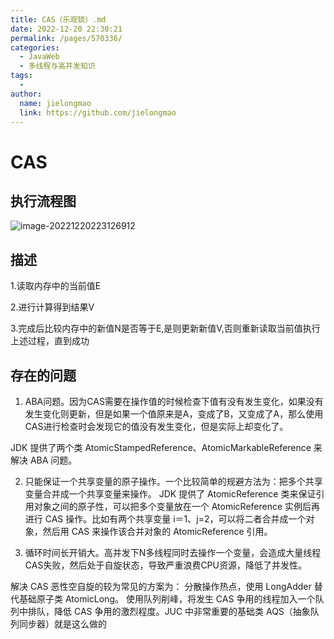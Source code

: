 ```yaml
---
title: CAS（乐观锁）.md
date: 2022-12-20 22:30:21
permalink: /pages/570336/
categories:
  - JavaWeb
  - 多线程与高并发知识
tags:
  - 
author: 
  name: jielongmao
  link: https://github.com/jielongmao
---
```

# CAS

## 执行流程图

![image-20221220223126912](https://cdn.jsdelivr.net/gh/jielongmao/image_bed@main/blog/image-20221220223126912.png)

## 描述

1.读取内存中的当前值E

2.进行计算得到结果V

3.完成后比较内存中的新值N是否等于E,是则更新新值V,否则重新读取当前值执行上述过程，直到成功

## 存在的问题

1.  ABA问题。因为CAS需要在操作值的时候检查下值有没有发生变化，如果没有发生变化则更新，但是如果一个值原来是A，变成了B，又变成了A，那么使用CAS进行检查时会发现它的值没有发生变化，但是实际上却变化了。

JDK 提供了两个类 AtomicStampedReference、AtomicMarkableReference 来解决 ABA 问题。

2. 只能保证一个共享变量的原子操作。一个比较简单的规避方法为：把多个共享变量合并成一个共享变量来操作。 JDK 提供了 AtomicReference 类来保证引用对象之间的原子性，可以把多个变量放在一个 AtomicReference 实例后再进行 CAS 操作。比如有两个共享变量 i＝1、j=2，可以将二者合并成一个对象，然后用 CAS 来操作该合并对象的 AtomicReference 引用。

3. 循环时间长开销大。高并发下N多线程同时去操作一个变量，会造成大量线程CAS失败，然后处于自旋状态，导致严重浪费CPU资源，降低了并发性。

解决 CAS 恶性空自旋的较为常见的方案为：
分散操作热点，使用 LongAdder 替代基础原子类 AtomicLong。
使用队列削峰，将发生 CAS 争用的线程加入一个队列中排队，降低 CAS 争用的激烈程度。JUC 中非常重要的基础类 AQS（抽象队列同步器）就是这么做的
